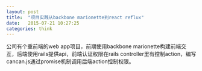 ```yaml
---
layout: post
title:  "项目实践从backbone marionette到react reflux"
date:   2015-07-21 10:27:25
categories: think
---
```


 公司有个重前端的web app项目，前期使用backbone marionette构建前端交互，后端使用rails提供api，前端认证权限在rails controller里有控制action，编写cancan.js通过promise机制调用后端action控制权限。
